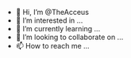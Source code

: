 - 👋 Hi, I’m @TheAcceus
- 👀 I’m interested in ...
- 🌱 I’m currently learning ...
- 💞️ I’m looking to collaborate on ...
- 📫 How to reach me ...

<!---
TheAcceus/TheAcceus is a ✨ special ✨ repository because its `README.md` (this file) appears on your GitHub profile.
You can click the Preview link to take a look at your changes.
--->
